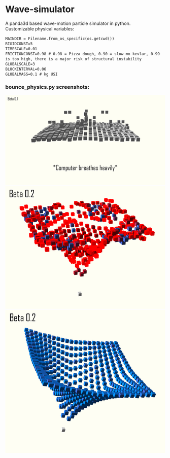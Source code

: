 # Wave-simulator
A panda3d based wave-motion particle simulator in python.<br>
Customizable physical variables:<br>
```
MAINDIR = Filename.from_os_specific(os.getcwd())
RIGIDCONST=5
TIMESCALE=0.01
FRICTIONCONST=0.98 # 0.98 = Pizza dough, 0.90 = slow mo kevlar, 0.99 is too high, there is a major risk of structural instability
GLOBALSCALE=3
BLOCKINTERVAL=0.06
GLOBALMASS=0.1 # kg USI
```

### bounce_physics.py screenshots:
![](WaveSim_screenshot01.png)
![](WaveSim_screenshot02.png)
![](WaveSim_screenshot03.png)
